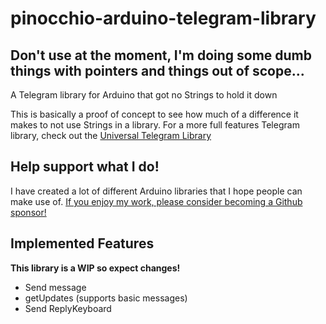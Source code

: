 # pinocchio-arduino-telegram-library

## Don't use at the moment, I'm doing some dumb things with pointers and things out of scope...

A Telegram library for Arduino that got no Strings to hold it down

This is basically a proof of concept to see how much of a difference it makes to not use Strings in a library. For a more full features Telegram library, check out the [Universal Telegram Library](https://github.com/witnessmenow/Universal-Arduino-Telegram-Bot)

## Help support what I do!

I have created a lot of different Arduino libraries that I hope people can make use of. [If you enjoy my work, please consider becoming a Github sponsor!](https://github.com/sponsors/witnessmenow/)

## Implemented Features

**This library is a WIP so expect changes!**

- Send message
- getUpdates (supports basic messages)
- Send ReplyKeyboard
